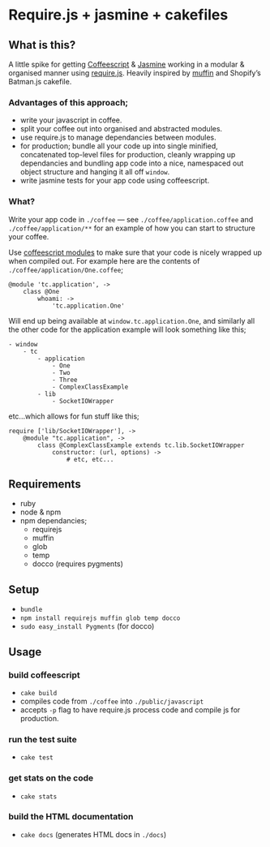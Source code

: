# Require.js + jasmine + cakefiles

## What is this?
A little spike for getting [Coffeescript](https://github.com/jashkenas/coffee-script) & [Jasmine](http://pivotal.github.com/jasmine/) working in a modular & organised manner using [require.js](http://requirejs.org/).
Heavily inspired by [muffin](https://github.com/hornairs/muffin) and Shopify’s Batman.js cakefile.

### Advantages of this approach;
- write your javascript in coffee.
- split your coffee out into organised and abstracted modules.
- use require.js to manage dependancies between modules.
- for production; bundle all your code up into single minified, concatenated top-level files for production, cleanly wrapping up dependancies and bundling app code into a nice, namespaced out object structure and hanging it all off `window`.
- write jasmine tests for your app code using coffeescript.

### What?
Write your app code in `./coffee` — see `./coffee/application.coffee` and `./coffee/application/**` for an example of how you can start to structure your coffee.

Use [coffeescript modules](https://github.com/jashkenas/coffee-script/wiki/Easy-modules-with-CoffeeScript) to make sure that your code is nicely wrapped up when compiled out. For example here are the contents of `./coffee/application/One.coffee`;

	@module 'tc.application', ->
  		class @One
    		whoami: ->
      			'tc.application.One'

Will end up being available at `window.tc.application.One`, and similarly all the other code for the application example will look something like this;

	- window
		- tc
			- application
				- One
				- Two
				- Three
				- ComplexClassExample
			- lib
				- SocketIOWrapper

etc...which allows for fun stuff like this;

	require ['lib/SocketIOWrapper'], ->
		@module "tc.application", ->
			class @ComplexClassExample extends tc.lib.SocketIOWrapper
				constructor: (url, options) ->
					# etc, etc...

## Requirements
- ruby
- node & npm
- npm dependancies;
	- requirejs
	- muffin
	- glob
	- temp
	- docco (requires pygments)

## Setup
- `bundle`
- `npm install requirejs muffin glob temp docco`
- `sudo easy_install Pygments` (for docco)

## Usage
### build coffeescript
- `cake build`
- compiles code from `./coffee` into `./public/javascript`
- accepts `-p` flag to have require.js process code and compile js for production.

### run the test suite
- `cake test`

### get stats on the code
- `cake stats`

### build the HTML documentation
- `cake docs` (generates HTML docs in `./docs`)
